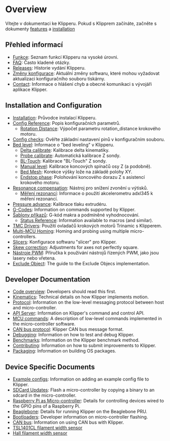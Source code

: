 # Overview

Vítejte v dokumentaci ke Klipperu. Pokud s Klipprem začínáte, začněte s dokumenty [features](Features.md) a [installation](Installation.md)

## Přehled informací

- [Funkce](Features.md): Seznam funkcí Klipperu na vysoké úrovni.
- [FAQ](FAQ.md): Často kladené otázky.
- [Releases](Releases.md): Historie vydání Klipperu.
- [Změny konfigurace](Config_Changes.md): Aktuální změny softwaru, které mohou vyžadovat aktualizaci konfiguračního souboru tiskárny.
- [Contact](Contact.md): Informace o hlášení chyb a obecné komunikaci s vývojáři aplikace Klipper.

## Installation and Configuration

- [Installation](Installation.md): Průvodce instalací Klipperu.
- [Config Reference](Config_Reference.md): Popis konfiguračních parametrů.
   - [Rotation Distance](Rotation_Distance.md): Výpočet parametru rotation_distance krokového motoru.
- [Config checks](Config_checks.md): Ověřte základní nastavení pinů v konfiguračním souboru.
- [Bed level](Bed_Level.md): Informace o "bed leveling" v Klipperu.
   - [Delta calibrate](Delta_Calibrate.md): Kalibrace delta kinematiky.
   - [Probe calibrate](Probe_Calibrate.md): Automatická kalibrace Z sondy.
   - [BL-Touch](BLTouch.md): Kalibrace "BL-Touch" Z sondy.
   - [Manual level](Manual_Level.md): Kalibrace koncových spínačů osy Z (a podobně).
   - [Bed Mesh](Bed_Mesh.md): Korekce výšky lože na základě polohy XY.
   - [Endstop phase](Endstop_Phase.md): Polohování koncového dorazu Z s asistencí krokového motoru.
- [Resonance compensation](Resonance_Compensation.md): Nástroj pro snížení zvonění u výtisků.
   - [Měření rezonancí](Measuring_Resonances.md): Informace o použití akcelerometru adxl345 k měření rezonancí.
- [Pressure advance](Pressure_Advance.md): Kalibrace tlaku extrudéru.
- [G-Codes](G-Codes.md): Information on commands supported by Klipper.
- [Šablony příkazů](Command_Templates.md): G-kód makra a podmíněné vyhodnocování.
   - [Status Reference](Status_Reference.md): Information available to macros (and similar).
- [TMC Drivers](TMC_Drivers.md): Použití ovladačů krokových motorů Trinamic s Klipperem.
- [Multi-MCU Homing](Multi_MCU_Homing.md): Homing and probing using multiple micro-controllers.
- [Slicers](Slicers.md): Konfigurace softwaru "slicer" pro Klipper.
- [Skew correction](Skew_Correction.md): Adjustments for axes not perfectly square.
- [Nástroje PWM](Using_PWM_Tools.md): Příručka k používání nástrojů řízených PWM, jako jsou lasery nebo vřetena.
- [Exclude Object](Exclude_Object.md): The guide to the Exclude Objecs implementation.

## Developer Documentation

- [Code overview](Code_Overview.md): Developers should read this first.
- [Kinematics](Kinematics.md): Technical details on how Klipper implements motion.
- [Protocol](Protocol.md): Information on the low-level messaging protocol between host and micro-controller.
- [API Server](API_Server.md): Information on Klipper's command and control API.
- [MCU commands](MCU_Commands.md): A description of low-level commands implemented in the micro-controller software.
- [CAN bus protocol](CANBUS_protocol.md): Klipper CAN bus message format.
- [Debugging](Debugging.md): Information on how to test and debug Klipper.
- [Benchmarks](Benchmarks.md): Information on the Klipper benchmark method.
- [Contributing](CONTRIBUTING.md): Information on how to submit improvements to Klipper.
- [Packaging](Packaging.md): Information on building OS packages.

## Device Specific Documents

- [Example configs](Example_Configs.md): Information on adding an example config file to Klipper.
- [SDCard Updates](SDCard_Updates.md): Flash a micro-controller by copying a binary to an sdcard in the micro-controller.
- [Raspberry Pi as Micro-controller](RPi_microcontroller.md): Details for controlling devices wired to the GPIO pins of a Raspberry Pi.
- [Beaglebone](Beaglebone.md): Details for running Klipper on the Beaglebone PRU.
- [Bootloaders](Bootloaders.md): Developer information on micro-controller flashing.
- [CAN bus](CANBUS.md): Information on using CAN bus with Klipper.
- [TSL1401CL filament width sensor](TSL1401CL_Filament_Width_Sensor.md)
- [Hall filament width sensor](Hall_Filament_Width_Sensor.md)
